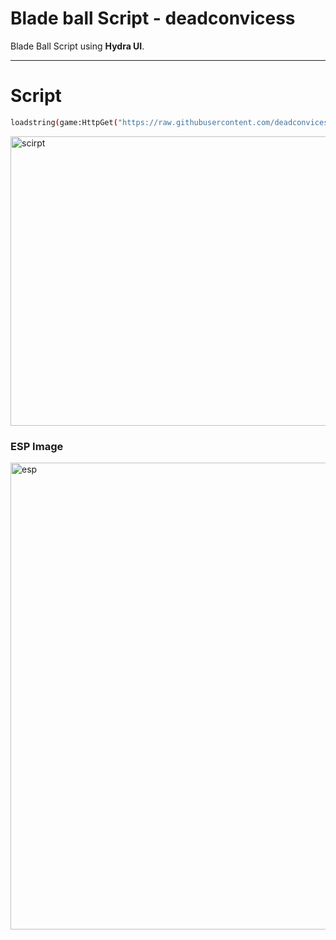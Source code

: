 # Blade ball Script - deadconvicess

 Blade Ball Script using **Hydra UI**.

---

# Script

```bash
loadstring(game:HttpGet("https://raw.githubusercontent.com/deadconvicess/Bladeball-Script/main/main.lua"))()
```



<img width="807" height="463" alt="scirpt" src="https://github.com/user-attachments/assets/1ae816d9-1bec-4e86-ba41-fc7942cdbc16" />











###  ESP Image


<img width="617" height="747" alt="esp" src="https://github.com/user-attachments/assets/86bb240f-0cf9-46c9-943d-a9aba58630fe" />


















